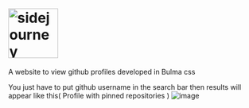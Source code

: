 # <img src="https://i.imgur.com/M5tdOPv.png" alt="sidejourney" style="height:100px" />
A website to view github profiles developed in Bulma css


You just have to put github username in the search bar then results will appear like this( Profile with pinned repositories )
![image](https://user-images.githubusercontent.com/91092287/194056875-383b5e45-f492-4c05-9fe5-dd370eb32c21.png)

